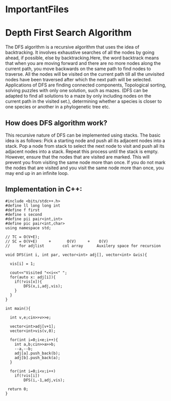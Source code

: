 # ImportantFiles
<h1>Depth First Search Algorithm</h1>
The DFS algorithm is a recursive algorithm that uses the idea of backtracking. It involves exhaustive searches of all the nodes by going ahead, if possible, else by backtracking.Here, the word backtrack means that when you are moving forward and there are no more nodes along the current path, you move backwards on the same path to find nodes to traverse. All the nodes will be visited on the current path till all the unvisited nodes have been traversed after which the next path will be selected.
Applications of DFS are finding connected components, Topological sorting, solving puzzles with only one solution, such as mazes. (DFS can be adapted to find all solutions to a maze by only including nodes on the current path in the visited set.), determining whether a species is closer to one species or another in a phylogenetic tree etc.

<h2>How does DFS algorithm work?</h2>
This recursive nature of DFS can be implemented using stacks. The basic idea is as follows:
Pick a starting node and push all its adjacent nodes into a stack. Pop a node from stack to select the next node to visit and push all its adjacent nodes into a stack.
Repeat this process until the stack is empty. However, ensure that the nodes that are visited are marked. This will prevent you from visiting the same node more than once. If you do not mark the nodes that are visited and you visit the same node more than once, you may end up in an infinite loop.

<h2>Implementation in C++: </h2>

```
#include <bits/stdc++.h>
#define ll long long int
#define f first
#define s second
#define pii pair<int,int>
#define pic pair<int,char>
using namespace std;

// TC = O(V+E);
// SC = O(V+E)     +       O(V)     +    O(V)
//    for adjlist        col array      Auxilery space for recursion

void DFS(int i, int par, vector<int> adj[], vector<int> &vis){

  vis[i] = 1;
  
  cout<<"Visited "<<i<<" ";
  for(auto x: adj[i]){
  	if(!vis[x]){
  		DFS(x,i,adj,vis);
  	}
  }
}

int main(){

  int v,e;cin>>v>>e;

  vector<int>adj[v+1];
  vector<int>vis(v,0);

  for(int i=0;i<e;i++){
    int a,b;cin>>a>>b;
    --a,--b;
    adj[a].push_back(b);
    adj[b].push_back(a);
  }
  
  for(int i=0;i<v;i++)
    if(!vis[i])
    	DFS(i,-1,adj,vis);
    	
 return 0;
}



```

